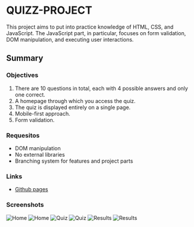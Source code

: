 # QUIZZ-PROJECT
This project aims to put into practice knowledge of HTML, CSS, and JavaScript. The JavaScript part, in particular, focuses on form validation, 
DOM manipulation, and executing user interactions.
## Summary
### Objectives
1. There are 10 questions in total, each with 4 possible answers and only one correct.
2. A homepage through which you access the quiz.
3. The quiz is displayed entirely on a single page.
4. Mobile-first approach.
5. Form validation.
### Requesitos
- DOM manipulation
- No external libraries
- Branching system for features and project parts
### Links
-  [Github pages](becabecks3.github.io.)
### Screenshots
![Home](https://github.com/becabecks3/Quizz-Project/blob/main/assets/screenshots/captura1.png)
![Home](https://github.com/becabecks3/Quizz-Project/blob/main/assets/screenshots/captura5.png)
![Quiz](https://github.com/becabecks3/Quizz-Project/blob/main/assets/screenshots/captura2.png)
![Quiz](https://github.com/becabecks3/Quizz-Project/blob/main/assets/screenshots/captura8.png)
![Results](https://github.com/becabecks3/Quizz-Project/blob/main/assets/screenshots/captura3.png)
![Results](https://github.com/becabecks3/Quizz-Project/blob/main/assets/screenshots/captura7.png)





